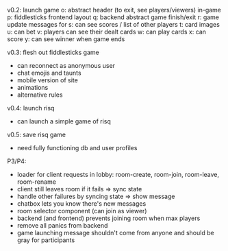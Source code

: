 
v0.2: launch game
 o: abstract header (to exit, see players/viewers) in-game
 p: fiddlesticks frontend layout
 q: backend abstract game finish/exit
 r: game update messages for 
 s: can see scores / list of other players
 t: card images
 u: can bet
 v: players can see their dealt cards
 w: can play cards
 x: can score
 y: can see winner when game ends

v0.3: flesh out fiddlesticks game
 - can reconnect as anonymous user
 - chat emojis and taunts
 - mobile version of site
 - animations
 - alternative rules

v0.4: launch risq
 - can launch a simple game of risq

v0.5: save risq game
 - need fully functioning db and user profiles

P3/P4:
 - loader for client requests in lobby: room-create, room-join, room-leave, room-rename
 - client still leaves room if it fails => sync state
 - handle other failures by syncing state => show message
 - chatbox lets you know there's new messages
 - room selector component (can join as viewer)
 - backend (and frontend) prevents joining room when max players
 - remove all panics from backend
 - game launching message shouldn't come from anyone and should be gray for participants